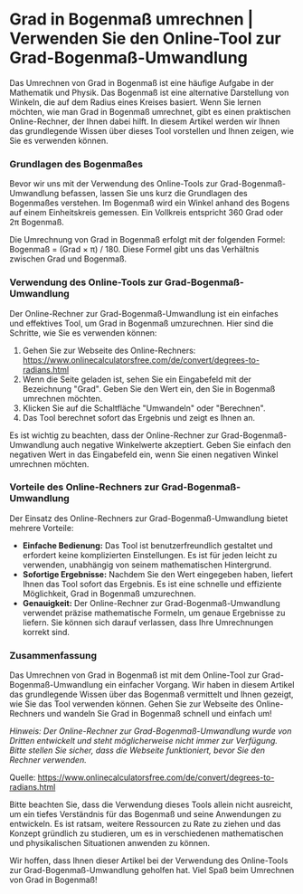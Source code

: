 Grad in Bogenmaß umrechnen | Verwenden Sie den Online-Tool zur Grad-Bogenmaß-Umwandlung
=======================================================================================

Das Umrechnen von Grad in Bogenmaß ist eine häufige Aufgabe in der Mathematik und Physik. Das Bogenmaß ist eine alternative Darstellung von Winkeln, die auf dem Radius eines Kreises basiert. Wenn Sie lernen möchten, wie man Grad in Bogenmaß umrechnet, gibt es einen praktischen Online-Rechner, der Ihnen dabei hilft. In diesem Artikel werden wir Ihnen das grundlegende Wissen über dieses Tool vorstellen und Ihnen zeigen, wie Sie es verwenden können.

### Grundlagen des Bogenmaßes

Bevor wir uns mit der Verwendung des Online-Tools zur Grad-Bogenmaß-Umwandlung befassen, lassen Sie uns kurz die Grundlagen des Bogenmaßes verstehen. Im Bogenmaß wird ein Winkel anhand des Bogens auf einem Einheitskreis gemessen. Ein Vollkreis entspricht 360 Grad oder 2π Bogenmaß.

Die Umrechnung von Grad in Bogenmaß erfolgt mit der folgenden Formel: Bogenmaß = (Grad × π) / 180. Diese Formel gibt uns das Verhältnis zwischen Grad und Bogenmaß.

### Verwendung des Online-Tools zur Grad-Bogenmaß-Umwandlung

Der Online-Rechner zur Grad-Bogenmaß-Umwandlung ist ein einfaches und effektives Tool, um Grad in Bogenmaß umzurechnen. Hier sind die Schritte, wie Sie es verwenden können:

1. Gehen Sie zur Webseite des Online-Rechners: <https://www.onlinecalculatorsfree.com/de/convert/degrees-to-radians.html>
2. Wenn die Seite geladen ist, sehen Sie ein Eingabefeld mit der Bezeichnung "Grad". Geben Sie den Wert ein, den Sie in Bogenmaß umrechnen möchten.
3. Klicken Sie auf die Schaltfläche "Umwandeln" oder "Berechnen".
4. Das Tool berechnet sofort das Ergebnis und zeigt es Ihnen an.

Es ist wichtig zu beachten, dass der Online-Rechner zur Grad-Bogenmaß-Umwandlung auch negative Winkelwerte akzeptiert. Geben Sie einfach den negativen Wert in das Eingabefeld ein, wenn Sie einen negativen Winkel umrechnen möchten.

### Vorteile des Online-Rechners zur Grad-Bogenmaß-Umwandlung

Der Einsatz des Online-Rechners zur Grad-Bogenmaß-Umwandlung bietet mehrere Vorteile:

- **Einfache Bedienung:** Das Tool ist benutzerfreundlich gestaltet und erfordert keine komplizierten Einstellungen. Es ist für jeden leicht zu verwenden, unabhängig von seinem mathematischen Hintergrund.
- **Sofortige Ergebnisse:** Nachdem Sie den Wert eingegeben haben, liefert Ihnen das Tool sofort das Ergebnis. Es ist eine schnelle und effiziente Möglichkeit, Grad in Bogenmaß umzurechnen.
- **Genauigkeit:** Der Online-Rechner zur Grad-Bogenmaß-Umwandlung verwendet präzise mathematische Formeln, um genaue Ergebnisse zu liefern. Sie können sich darauf verlassen, dass Ihre Umrechnungen korrekt sind.

### Zusammenfassung

Das Umrechnen von Grad in Bogenmaß ist mit dem Online-Tool zur Grad-Bogenmaß-Umwandlung ein einfacher Vorgang. Wir haben in diesem Artikel das grundlegende Wissen über das Bogenmaß vermittelt und Ihnen gezeigt, wie Sie das Tool verwenden können. Gehen Sie zur Webseite des Online-Rechners und wandeln Sie Grad in Bogenmaß schnell und einfach um!

*Hinweis: Der Online-Rechner zur Grad-Bogenmaß-Umwandlung wurde von Dritten entwickelt und steht möglicherweise nicht immer zur Verfügung. Bitte stellen Sie sicher, dass die Webseite funktioniert, bevor Sie den Rechner verwenden.*

Quelle: <https://www.onlinecalculatorsfree.com/de/convert/degrees-to-radians.html>

Bitte beachten Sie, dass die Verwendung dieses Tools allein nicht ausreicht, um ein tiefes Verständnis für das Bogenmaß und seine Anwendungen zu entwickeln. Es ist ratsam, weitere Ressourcen zu Rate zu ziehen und das Konzept gründlich zu studieren, um es in verschiedenen mathematischen und physikalischen Situationen anwenden zu können.

Wir hoffen, dass Ihnen dieser Artikel bei der Verwendung des Online-Tools zur Grad-Bogenmaß-Umwandlung geholfen hat. Viel Spaß beim Umrechnen von Grad in Bogenmaß!
